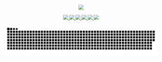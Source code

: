 <!-- 打字介绍 -->
<p align="center">
  <a hrer="https://github.com/fieeos"><img src="https://readme-typing-svg.herokuapp.com?font=Josefin+Sans&duration=3000&pause=1000&color=1F00FFFB&center=%E7%9C%9F&vCenter=%E7%9C%9F&repeat=%E7%9C%9F&random=%E7%9C%9F&width=435&lines=Welcome+to+the+Fieeos+Github+warehouse"></a>
</p>

<!-- 技能 -->
<p align="center">
  <a title="HTML" target="_blank" href="https://github.com/fieeos"><img src="https://img.shields.io/badge/HTML-E34F26?style=flat-square&logo=html5&logoColor=white">
  <a title="CSS" target="_blank" href="https://github.com/fieeos"><img src="https://img.shields.io/badge/CSS-1572B6?style=flat-square&logo=css3&logoColor=white">
  <a title="JavaScript" target="_blank" href="https://github.com/fieeos"><img src="https://img.shields.io/badge/JavaScript-F7DF1E?style=flat-square&logo=JavaScript&logoColor=ffffff">
  <a title="PHP" target="_blank" href="https://github.com/fieeos"><img src="https://img.shields.io/badge/PHP-777BB4?style=flat-square&logo=php&logoColor=ffffff">
  <a title="Docker" target="_blank" href="https://github.com/fieeos"><img src="https://img.shields.io/badge/Docker-2496ED?style=flat-square&logo=docker&logoColor=ffffff">
  <a title="github" target="_blank" href="https://github.com/fieeos"><img src="https://img.shields.io/badge/-Github-f05032?style=flat-square&logo=github&logoColor=white)](https://git-scm.com">
</p>

<!-- 热力图-->
<picture>
  <source media="(prefers-color-scheme: dark)" srcset="https://raw.githubusercontent.com/fieeos/fieeos/output/github-contribution-grid-snake-dark.svg">
  <source media="(prefers-color-scheme: light)" srcset="https://raw.githubusercontent.com/fieeos/fieeos/output/github-contribution-grid-snake.svg">
  <img alt="github contribution grid snake animation" src="https://raw.githubusercontent.com/fieeos/fieeos/output/github-contribution-grid-snake.svg">
</picture>
